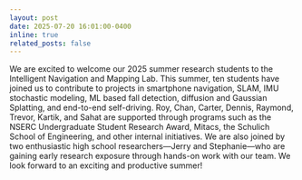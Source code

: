 ```yaml
---
layout: post
date: 2025-07-20 16:01:00-0400
inline: true
related_posts: false
---
```


We are excited to welcome our 2025 summer research students to the Intelligent Navigation and Mapping Lab. This summer, ten students have joined us to contribute to projects in smartphone navigation, SLAM, IMU stochastic modeling, ML based fall detection,  diffusion and Gaussian Splatting, and end-to-end self-driving. Roy, Chan, Carter, Dennis, Raymond, Trevor, Kartik, and Sahat are supported through programs such as the NSERC Undergraduate Student Research Award, Mitacs, the Schulich School of Engineering, and other internal initiatives. We are also joined by two enthusiastic high school researchers—Jerry and Stephanie—who are gaining early research exposure through hands-on work with our team. We look forward to an exciting and productive summer!
